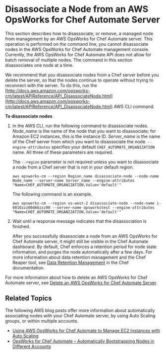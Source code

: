 # Disassociate a Node from an AWS OpsWorks for Chef Automate Server<a name="opscm-disassociate-node"></a>

This section describes how to disassociate, or remove, a managed node from management by an AWS OpsWorks for Chef Automate server\. This operation is performed on the command line; you cannot disassociate nodes in the AWS OpsWorks for Chef Automate management console\. Currently, the AWS OpsWorks for Chef Automate API does not allow for batch removal of multiple nodes\. The command in this section disassociates one node at a time\.

We recommend that you disassociate nodes from a Chef server before you delete the server, so that the nodes continue to operate without trying to reconnect with the server\. To do this, run the [http://docs.aws.amazon.com/opsworks-cm/latest/APIReference/API_DisassociateNode.html](http://docs.aws.amazon.com/opsworks-cm/latest/APIReference/API_DisassociateNode.html) AWS CLI command\.

**To disassociate nodes**

1. In the AWS CLI, run the following command to disassociate nodes\. *Node\_name* is the name of the node that you want to disassociate; for Amazon EC2 instances, this is the instance ID\. *Server\_name* is the name of the Chef server from which you want to disassociate the node\. `--engine-attributes` specifies your default `CHEF_AUTOMATE_ORGANIZATION` name\. All three of these parameters are required\.

   The `--region` parameter is not required unless you want to disassociate a node from a Chef server that is not in your default region\.

   ```
   aws opsworks-cm --region Region_name disassociate-node --node-name Node_name --server-name Server_name --engine-attributes "Name=CHEF_AUTOMATE_ORGANIZATION,Value='default'"
   ```

   The following command is an example\.

   ```
   aws opsworks-cm --region us-west-2 disassociate-node --node-name i-0010zzz00d66zzz90 --server-name opsworkstest --engine-attributes "Name=CHEF_AUTOMATE_ORGANIZATION,Value='default'"
   ```

1. Wait until a response message indicates that the disassociation is finished\.

   After you successfully disassociate a node from an AWS OpsWorks for Chef Automate server, it might still be visible in the Chef Automate dashboard\. By default, Chef enforces a retention period for node state information, and purges the node automatically after a few days\. For more information about data retention management and the Chef Reaper tool, see [Data Retention Management](https://docs.chef.io/data_retention_chef_automate.html) in the Chef documentation\.

For more information about how to delete an AWS OpsWorks for Chef Automate server, see [Delete an AWS OpsWorks for Chef Automate Server](opscm-delete-server.md)\.

## Related Topics<a name="opscm-disassoc-related"></a>

The following AWS blog posts offer more information about automatically associating nodes with your Chef Automate server, by using Auto Scaling groups, or within multiple accounts\.
+ [Using AWS OpsWorks for Chef Automate to Manage EC2 Instances with Auto Scaling](https://aws.amazon.com/blogs/mt/using-aws-opsworks-for-chef-automate-to-manage-ec2-instances-with-auto-scaling/)
+ [OpsWorks for Chef Automate – Automatically Bootstrapping Nodes in Different Accounts](https://aws.amazon.com/blogs/mt/opsworks-for-chef-automate-automatically-bootstrapping-nodes-in-different-accounts/)